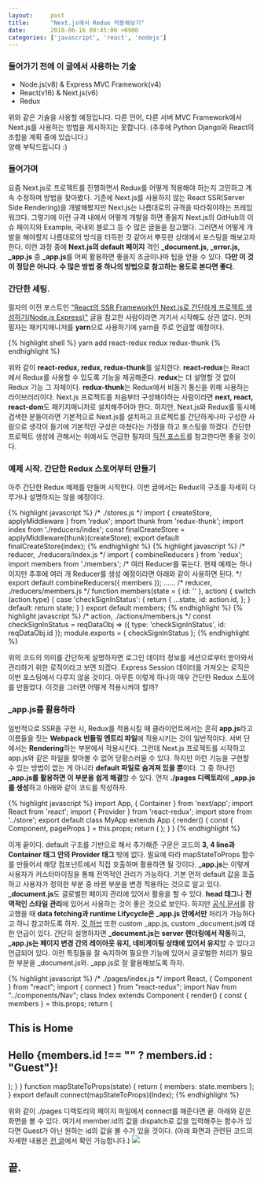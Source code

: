 ```yaml
---
layout:		post
title:		"Next.js에서 Redux 적용해보기"
date:		2018-06-16 09:45:00 +0900
categories:	['javascript', 'react', 'nodejs']
---
```


<h3>들어가기 전에 이 글에서 사용하는 기술</h3>
<ul>
	<li>Node.js(v8) & Express MVC Framework(v4)</li>
	<li>React(v16) & Next.js(v6)</li>
	<li>Redux</li>
</ul>
<p>
위와 같은 기술을 사용할 예정입니다. 다른 언어, 다른 서버 MVC Framework에서 Next.js를 사용하는 방법을 제시하지는 못합니다.
(추후에 Python Django와 React의 조합을 계획 중에 있습니다.)<br>
양해 부탁드립니다 :)
</p>
<h3>들어가며</h3>
<p>
	요즘 Next.js로 프로젝트를 진행하면서 Redux를 어떻게 적용해야 하는지 고민하고 계속 수정하며 방법을 찾아봤다.
	기존에 Next.js를 사용하지 않는 React SSR(Server Side Rendering)을 개발해봤지만 Next.js는 나름대로의 규격을 따라줘야하는 프레임워크다.
	그렇기에 이런 규격 내에서 어떻게 개발을 하면 좋을지 Next.js의 GitHub의 이슈 페이지와 Example, 국내외 블로그 등 수 많은 글들을 참고했다.
	그러면서 어떻게 개발을 해야할지 나름대로의 방식을 터득한 것 같아서 뿌듯한 상태에서 포스팅을 해보고자 한다.
	이런 과정 중에 <b>Next.js의 default 페이지</b> 격인 <b>_document.js, _error.js, _app.js</b> 중 <b>_app.js</b>를 어찌 활용하면 좋을지 조금이나마 팁을 얻을 수 있다.
	<b>다만 이 것이 정답은 아니다. 수 많은 방법 중 하나의 방법으로 참고하는 용도로 본다면 좋다.</b>
</p>
<h3>간단한 세팅.</h3>
<p>
	필자의 이전 포스트인 <a href="/2018/06/11/react-ssr-next-js">"React의 SSR Framework인 Next.js로 간단하게 프로젝트 생성하기(Node.js Express)"</a> 글을 참고한 사람이라면 거기서 시작해도 상관 없다.
	먼저 필자는 패키지매니저를 <b>yarn</b>으로 사용하기에 yarn을 주로 언급할 예정이다.
</p>
{% highlight shell %}
yarn add react-redux redux redux-thunk
{% endhighlight %}
<p>
	위와 같이 <b>react-redux, redux, redux-thunk</b>를 설치한다.
	<b>react-redux</b>는 React에서 Redux를 사용할 수 있도록 기능을 제공해준다.
	<b>redux</b>는 더 설명할 것 없이 Redux 기능 그 자체이다.
	<b>redux-thunk</b>는 Redux에서 비동기 통신을 위해 사용하는 라이브러리이다.
	Next.js 프로젝트를 처음부터 구성해야하는 사람이라면 <b>next, react, react-dom</b>도 패키지매니저로 설치해주어야 한다.
	하지만, Next.js와 Redux를 동시에 검색한 분들이라면 기본적으로 Next.js를 설치하고 프로젝트를 간단하게나마 구성한 사람으로 생각이 들기에 기본적인 구성은 마쳤다는 가정을 하고 포스팅을 하겠다.
	간단한 프로젝트 생성에 관해서는 위에서도 언급한 필자의 <a href="/2018/06/11/react-ssr-next-js">직전 포스트</a>를 참고한다면 좋을 것이다.
</p>
<h3>예제 시작. 간단한 Redux 스토어부터 만들기</h3>
<p>
	아주 간단한 Redux 예제를 만들며 시작한다.
	이번 글에서는 Redux의 구조를 자세히 다루거나 설명하지는 않을 예정이다.
</p>
{% highlight javascript %}
/* ./stores.js */
import { createStore, applyMiddleware } from 'redux';
import thunk from 'redux-thunk';
import index from './reducers/index';
const finalCreateStore = applyMiddleware(thunk)(createStore);
export default finalCreateStore(index);
{% endhighlight %}
{% highlight javascript %}
/* reducer, ./reducers/index.js */
import { combineReducers } from 'redux';
import members from './members';
/* 여러 Reducer를 묶는다. 현재 예제는 하나이지만 추후에 여러 개 Reducer를 생성 예정이라면 아래와 같이 사용하면 된다. */
export default combineReducers({
  members
});
......
/* reducer, ./reducers/members.js */
function members(state = { id: '' }, action) {
  switch (action.type) {
    case 'checkSignInStatus': {
      return {
        ...state,
        id: action.id,
      };
    }
    default:
      return state;
  }
}
export default members;
{% endhighlight %}
{% highlight javascript %}
/* action, ./actions/members.js */
const checkSignInStatus = reqDataObj => ({
  type: 'checkSignInStatus',
  id: reqDataObj.id
});
module.exports = {
  checkSignInStatus
};
{% endhighlight %}
<p>
	위의 코드의 의미를 간단하게 설명하자면 로그인 데이터 정보를 세션으로부터 받아와서 관리하기 위한 로직이라고 보면 되겠다.
	Express Session 데이터를 가져오는 로직은 이번 포스팅에서 다루지 않을 것이다.
	아무튼 이렇게 하나의 매우 간단한 Redux 스토어를 만들었다.
	이것을 그러면 어떻게 적용시켜야 할까?
</p>
<h3>_app.js를 활용하라</h3>
<p>
	일반적으로 SSR을 구현 시, Redux를 적용시킬 때 클라이언트에서는 흔히 <b>app.js</b>라고 이름들을 짓는 <b>Webpack 번들링 엔트리 파일</b>에 적용시키는 것이 일반적이다.
	서버 단에서는 <b>Rendering</b>하는 부분에서 적용시킨다.
	그런데 Next.js 프로젝트를 시작하고 app.js와 같은 파일을 찾아볼 수 없어 당황스러울 수 있다.
	하지만 이런 기능을 구현할 수 있는 방법이 없는 게 아니라 <b>default 파일로 숨겨져 있을 뿐</b>이다.
	그 중 하나인 <b>_app.js를 활용하면 이 부분을 쉽게 해결</b>할 수 있다.
	먼저 <b>./pages 디렉토리</b>에 <b>_app.js를 생성</b>하고 아래와 같이 코드를 작성하자.
</p>
{% highlight javascript %}
import App, { Container } from 'next/app';
import React from 'react';
import { Provider } from 'react-redux';
import store from '../store';
export default class MyApp extends App {
  render() {
    const { Component, pageProps } = this.props;
    return (
      <Container>
        <Provider store={store}>
          <Component {...pageProps} />
        </Provider>
      </Container>
    );
  }
}
{% endhighlight %}
<p>
	이게 끝이다.
	default 구조를 기반으로 해서 추가해준 구문은 코드의 <b>3, 4 line과 Container 태그 안의 Provider 태그</b> 밖에 없다.
	필요에 따라 mapStateToProps 함수를 만들어서 해당 컴포넌트에서 직접 호출하며 활용하면 될 것이다.
	<b>_app.js</b>는 이렇게 사용자가 커스터마이징을 통해 전역적인 관리가 가능하다.
	기본 먼저 default 값을 호출하고 사용자가 정의한 부분 중 바뀐 부분을 변경 적용하는 것으로 알고 있다.
	<b>_document.js</b>도 글로벌한 페이지 관리에 있어서 활용을 할 수 있다.
	<b>head 태그</b>나 <b>전역적인 스타일 관리</b>에 있어서 사용하는 것이 좋은 것으로 보인다.
	하지만 <a target="_blank" href="https://zeit.co/blog/next6#app-component">공식 문서</a>를 참고했을 때 <b>data fetching과 runtime Lifycycle은 _app.js 안에서만</b> 처리가 가능하다고 하니 참고하도록 하자.
	<a target="_blank" href="https://github.com/zeit/next.js#custom-app">깃 허브</a> 또한 custom _app.js, custom _document.js에 대한 언급이 있다.
	간단히 설명하자면 <b>_document.js는 server 렌더링에서 작동</b>하고, <b>_app.js는 페이지 변경 간의 레이아웃 유지, 네비게이팅 상태에 있어서 유지</b>할 수 있다고 언급되어 있다.
	이런 특징들을 잘 숙지하여 필요한 기능에 있어서 글로벌한 처리가 필요한 부분을 _document.js와. _app.js로 잘 활용해보도록 하자.
</p>
{% highlight javascript %}
/* ./pages/index.js */
import React, { Component } from "react";
import { connect } from "react-redux";
import Nav from "../components/Nav";
class Index extends Component {
  render() {
    const { members } = this.props;
    return (
      <React.Fragment>
        <Nav />
        <h1>This is Home</h1>
        <h2>Hello {members.id !== "" ? members.id : "Guest"}!</h2>
      </React.Fragment>
    );
  }
}
function mapStateToProps(state) {
  return {
    members: state.members
  };
}
export default connect(mapStateToProps)(Index);
{% endhighlight %}
<p>
	위와 같이 ./pages 디렉토리의 페이지 파일에서 connect를 해준다면 끝.
	아래와 같은 화면을 볼 수 있다.
	여기서 member.id의 값을 dispatch로 값을 입력해주는 함수가 있다면 Guest가 아닌 원하는 id의 값을 볼 수가 있을 것이다.
	(아래 화면과 관련된 코드의 자세한 내용은 <a href="/2018/06/11/react-ssr-next-js">전 글</a>에서 확인 가능합니다.)
	<img src='/assets/img{{ page.id }}/home.png'/>
</p>
<h2>끝.</h2>
